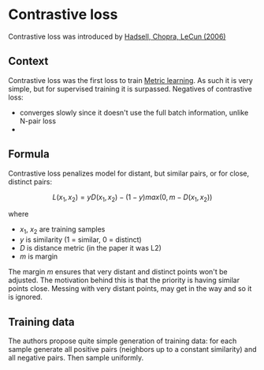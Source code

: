 # Contrastive loss

Contrastive loss was introduced by [Hadsell, Chopra, LeCun
(2006)](http://yann.lecun.com/exdb/publis/pdf/hadsell-chopra-lecun-06.pdf)

## Context

Contrastive loss was the first loss to train [Metric
learning](./metric_learning.md). As such it is very simple, but for supervised
training it is surpassed. Negatives of contrastive loss:

- converges slowly since it doesn't use the full batch information, unlike
  N-pair loss
- 

## Formula

Contrastive loss penalizes model for distant, but similar pairs, or for close,
distinct pairs:

$$
L(x_1, x_2) = y D(x_1, x_2) - (1 - y)max(0, m - D(x_1, x_2))
$$

where
- $x_1$, $x_2$ are training samples
- $y$ is similarity (1 = similar, 0 = distinct)
- $D$ is distance metric (in the paper it was L2)
- $m$ is margin

The margin $m$ ensures that very distant and distinct points won't be adjusted.
The motivation behind this is that the priority is having similar points close.
Messing with very distant points, may get in the way and so it is ignored.


## Training data

The authors propose quite simple generation of training data: for each sample
generate all positive pairs (neighbors up to a constant similarity) and all
negative pairs. Then sample uniformly.

